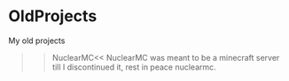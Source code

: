 # OldProjects
My old projects

>>NuclearMC<<
NuclearMC was meant to be a minecraft server till I discontinued it, rest in peace nuclearmc.
